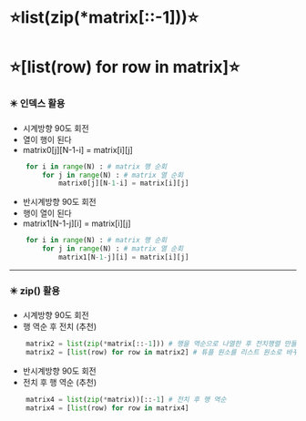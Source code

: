 # ⭐list(zip(*matrix[::-1]))⭐
# ⭐[list(row) for row in matrix]⭐

### ✴️ 인덱스 활용

- 시계방향 90도 회전
- 열이 행이 된다
- matrix0[j][N-1-i] = matrix[i][j]

```python
    for i in range(N) : # matrix 행 순회
        for j in range(N) : # matrix 열 순회
            matrix0[j][N-1-i] = matrix[i][j]
```

- 반시계방향 90도 회전
- 행이 열이 된다
- matrix1[N-1-j][i] = matrix[i][j]

```python
    for i in range(N) : # matrix 행 순회
        for j in range(N) : # matrix 열 순회
            matrix1[N-1-j][i] = matrix[i][j]
``` 

<hr>

### ✴️ zip() 활용

- 시계방향 90도 회전
- 행 역순 후 전치 (추천)

```python
    matrix2 = list(zip(*matrix[::-1])) # 행을 역순으로 나열한 후 전치행렬 만들기
    matrix2 = [list(row) for row in matrix2] # 튜플 원소를 리스트 원소로 바꾸기
```

- 반시계방향 90도 회전
- 전치 후 행 역순 (추천)

```python
    matrix4 = list(zip(*matrix))[::-1] # 전치 후 행 역순
    matrix4 = [list(row) for row in matrix4]
```
